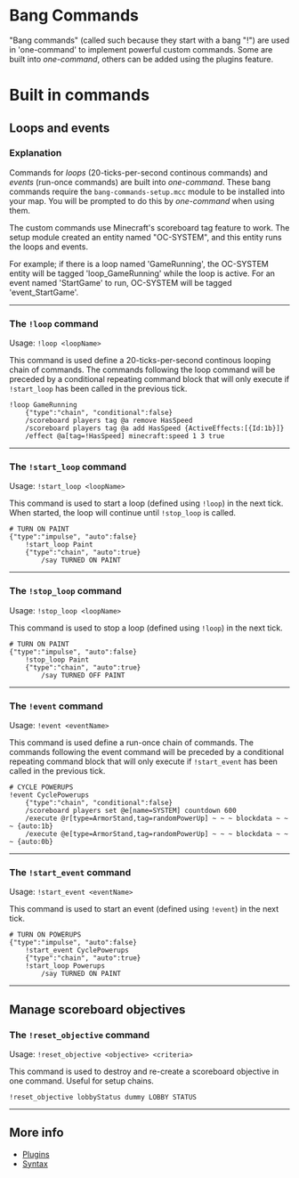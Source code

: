 Bang Commands
=============
"Bang commands" (called such because they start with a bang "!") are used in 'one-command' 
to implement powerful custom commands. Some are built into *one-command*, others can be added using 
the plugins feature.

Built in commands
=================

Loops and events
----------------

### Explanation
Commands for *loops* (20-ticks-per-second continous commands) and *events* (run-once commands) are built into 
*one-command*. These bang commands require the `bang-commands-setup.mcc` module to be installed into your map. 
You will be prompted to do this by *one-command* when using them.

The custom commands use Minecraft's scoreboard tag feature to work. 
The setup module created an entity named "OC-SYSTEM", and this entity runs the loops and events. 

For example; if there is a loop named 'GameRunning', the OC-SYSTEM entity will be tagged 'loop_GameRunning' 
while the loop is active. For an event named 'StartGame' to run, OC-SYSTEM will be tagged 'event_StartGame'.

----

### The `!loop` command
Usage: `!loop <loopName>`

This command is used define a 20-ticks-per-second continous looping chain of commands. 
The commands following the loop command will be preceded by a conditional repeating command block that 
will only execute if `!start_loop` has been called in the previous tick. 

```
!loop GameRunning
	{"type":"chain", "conditional":false}
	/scoreboard players tag @a remove HasSpeed
	/scoreboard players tag @a add HasSpeed {ActiveEffects:[{Id:1b}]}
	/effect @a[tag=!HasSpeed] minecraft:speed 1 3 true
```

----

### The `!start_loop` command
Usage: `!start_loop <loopName>`

This command is used to start a loop (defined using `!loop`) in the next tick. 
When started, the loop will continue until `!stop_loop` is called.

```
# TURN ON PAINT
{"type":"impulse", "auto":false}
	!start_loop Paint
	{"type":"chain", "auto":true}
		/say TURNED ON PAINT
```

----

### The `!stop_loop` command
Usage: `!stop_loop <loopName>`

This command is used to stop a loop (defined using `!loop`) in the next tick. 

```
# TURN ON PAINT
{"type":"impulse", "auto":false}
	!stop_loop Paint
	{"type":"chain", "auto":true}
		/say TURNED OFF PAINT
```

----

### The `!event` command
Usage: `!event <eventName>`

This command is used define a run-once chain of commands. 
The commands following the event command will be preceded by a conditional repeating command block that 
will only execute if `!start_event` has been called in the previous tick. 

```
# CYCLE POWERUPS
!event CyclePowerups
	{"type":"chain", "conditional":false}
	/scoreboard players set @e[name=SYSTEM] countdown 600
	/execute @r[type=ArmorStand,tag=randomPowerUp] ~ ~ ~ blockdata ~ ~ ~ {auto:1b}
	/execute @e[type=ArmorStand,tag=randomPowerUp] ~ ~ ~ blockdata ~ ~ ~ {auto:0b}
```

----

### The `!start_event` command
Usage: `!start_event <eventName>`

This command is used to start an event (defined using `!event`) in the next tick. 

```
# TURN ON POWERUPS
{"type":"impulse", "auto":false}
	!start_event CyclePowerups
	{"type":"chain", "auto":true}
    !start_loop Powerups
		/say TURNED ON PAINT

```

---

Manage scoreboard objectives
----------------------------

### The `!reset_objective` command
Usage: `!reset_objective <objective> <criteria>`

This command is used to destroy and re-create a scoreboard objective in one command. Useful for setup chains.

```
!reset_objective lobbyStatus dummy LOBBY STATUS
```

----

More info
---------
* [Plugins](Plugins.md)
* [Syntax](Syntax.md)